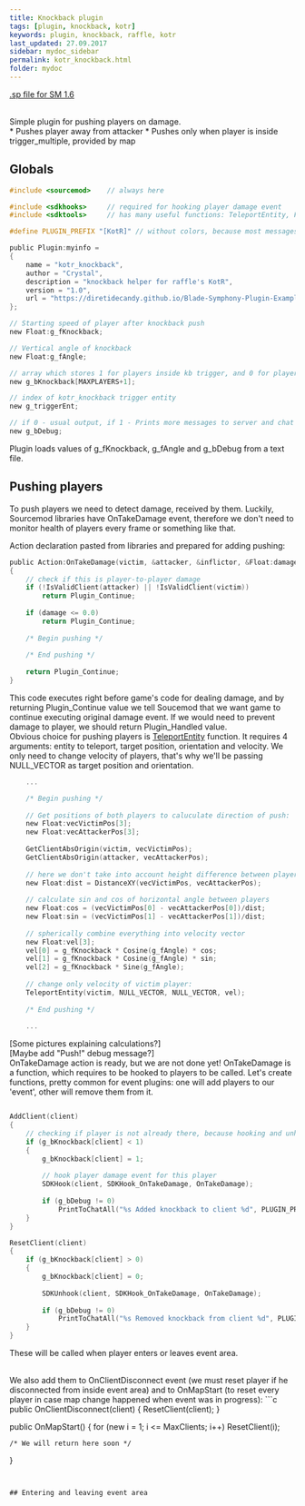 ```yaml
---
title: Knockback plugin
tags: [plugin, knockback, kotr]
keywords: plugin, knockback, raffle, kotr
last_updated: 27.09.2017
sidebar: mydoc_sidebar
permalink: kotr_knockback.html
folder: mydoc
---
```


<a href="https://github.com/DiretideCandy/Blade-Symphony-Plugin-Examples/blob/master/addons/sourcemod/scripting/kotr_knockback.sp" target="_blank">.sp file for SM 1.6</a>

<br>
Simple plugin for pushing players on damage.

<br>
* Pushes player away from attacker
* Pushes only when player is inside trigger_multiple, provided by map


## Globals
```c
#include <sourcemod> 	// always here

#include <sdkhooks>		// required for hooking player damage event
#include <sdktools>		// has many useful functions: TeleportEntity, FindEntityByClassname, etc. 

#define PLUGIN_PREFIX "[KotR]" // without colors, because most messages will go to server console

public Plugin:myinfo =
{
	name = "kotr_knockback",
	author = "Crystal",
	description = "knockback helper for raffle's KotR",
	version = "1.0",
	url = "https://diretidecandy.github.io/Blade-Symphony-Plugin-Examples/index.html"
};

// Starting speed of player after knockback push
new Float:g_fKnockback;

// Vertical angle of knockback
new Float:g_fAngle;

// array which stores 1 for players inside kb trigger, and 0 for players outside 
new g_bKnockback[MAXPLAYERS+1];

// index of kotr_knockback trigger entity
new g_triggerEnt;

// if 0 - usual output, if 1 - Prints more messages to server and chat
new g_bDebug;
```
Plugin loads values of g_fKnockback, g_fAngle and g_bDebug from a text file.

## Pushing players

To push players we need to detect damage, received by them. Luckily, Sourcemod libraries have OnTakeDamage event, therefore we don't need to monitor health of players every frame or something like that.

Action declaration pasted from libraries and prepared for adding pushing:

```c
public Action:OnTakeDamage(victim, &attacker, &inflictor, &Float:damage, &damagetype)
{
	// check if this is player-to-player damage
	if (!IsValidClient(attacker) || !IsValidClient(victim))
		return Plugin_Continue;
		
	if (damage <= 0.0)
		return Plugin_Continue;
		
	/* Begin pushing */
	
	/* End pushing */
		
	return Plugin_Continue;
}
```

This code executes right before game's code for dealing damage, and by returning Plugin_Continue value we tell Soucemod that we want game to continue executing original damage event. If we would need to prevent damage to player, we should return Plugin_Handled value.
<br>
Obvious choice for pushing players is <a href="https://sm.alliedmods.net/api/index.php?fastload=show&id=40&" target="_blank">TeleportEntity</a> function. It requires 4 arguments: entity to teleport, target position, orientation and velocity. We only need to change velocity of players, that's why we'll be passing NULL_VECTOR as target position and orientation. 

```c
	...

	/* Begin pushing */
	
	// Get positions of both players to caluculate direction of push:
	new Float:vecVictimPos[3];
	new Float:vecAttackerPos[3];
	
	GetClientAbsOrigin(victim, vecVictimPos);
	GetClientAbsOrigin(attacker, vecAttackerPos);
	
	// here we don't take into account height difference between players for simplicity
	new Float:dist = DistanceXY(vecVictimPos, vecAttackerPos); 
	
	// calculate sin and cos of horizontal angle between players
	new Float:cos = (vecVictimPos[0] - vecAttackerPos[0])/dist;
	new Float:sin = (vecVictimPos[1] - vecAttackerPos[1])/dist;
	
	// spherically combine everything into velocity vector
	new Float:vel[3];
	vel[0] = g_fKnockback * Cosine(g_fAngle) * cos;
	vel[1] = g_fKnockback * Cosine(g_fAngle) * sin;
	vel[2] = g_fKnockback * Sine(g_fAngle);
	
	// change only velocity of victim player:
	TeleportEntity(victim, NULL_VECTOR, NULL_VECTOR, vel);
	
	/* End pushing */
	
	...
```

[Some pictures explaining calculations?]
<br>[Maybe add "Push!" debug message?]
<br>
OnTakeDamage action is ready, but we are not done yet! OnTakeDamage is a function, which requires to be hooked to players to be called. Let's create functions, pretty common for event plugins: one will add players to our 'event', other will remove them from it.

```c

AddClient(client)
{
	// checking if player is not already there, because hooking and unhooking more then once is unsafe
	if (g_bKnockback[client] < 1)
	{
		g_bKnockback[client] = 1;
		
		// hook player damage event for this player
		SDKHook(client, SDKHook_OnTakeDamage, OnTakeDamage);
		
		if (g_bDebug != 0)
			PrintToChatAll("%s Added knockback to client %d", PLUGIN_PREFIX, client);
	}
}

ResetClient(client)
{
	if (g_bKnockback[client] > 0)
	{
		g_bKnockback[client] = 0;
		
		SDKUnhook(client, SDKHook_OnTakeDamage, OnTakeDamage);
		
		if (g_bDebug != 0)
			PrintToChatAll("%s Removed knockback from client %d", PLUGIN_PREFIX, client);
	}
}
```
These will be called when player enters or leaves event area. 

<br>
We also add them to OnClientDisconnect event (we must reset player if he disconnected from inside event area) and to OnMapStart (to reset every player in case map change happened when event was in progress):
```c
public OnClientDisconnect(client)
{
	ResetClient(client);
}

public OnMapStart()
{
	for (new i = 1; i <= MaxClients; i++)
		ResetClient(i);
	
	/* We will return here soon */
}
```


## Entering and leaving event area
